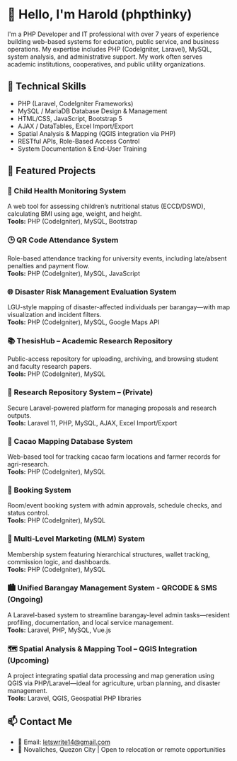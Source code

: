 # 👋 Hello, I'm Harold (phpthinky)

I'm a PHP Developer and IT professional with over 7 years of experience building web-based systems for education, public service, and business operations. My expertise includes PHP (CodeIgniter, Laravel), MySQL, system analysis, and administrative support. My work often serves academic institutions, cooperatives, and public utility organizations.

## 🔧 Technical Skills
- PHP (Laravel, CodeIgniter Frameworks)
- MySQL / MariaDB Database Design & Management
- HTML/CSS, JavaScript, Bootstrap 5
- AJAX / DataTables, Excel Import/Export
- Spatial Analysis & Mapping (QGIS integration via PHP)
- RESTful APIs, Role-Based Access Control
- System Documentation & End-User Training

## 📌 Featured Projects

### 🎯 Child Health Monitoring System  
A web tool for assessing children’s nutritional status (ECCD/DSWD), calculating BMI using age, weight, and height.  
**Tools:** PHP (CodeIgniter), MySQL, Bootstrap

### 🕒 QR Code Attendance System  
Role-based attendance tracking for university events, including late/absent penalties and payment flow.  
**Tools:** PHP (CodeIgniter), MySQL, JavaScript

### 🌐 Disaster Risk Management Evaluation System  
LGU-style mapping of disaster-affected individuals per barangay—with map visualization and incident filters.  
**Tools:** PHP (CodeIgniter), MySQL, Google Maps API

### 📚 ThesisHub – Academic Research Repository  
Public-access repository for uploading, archiving, and browsing student and faculty research papers.  
**Tools:** PHP (CodeIgniter), MySQL

### 🧭 Research Repository System – (Private)  
Secure Laravel-powered platform for managing proposals and research outputs.  
**Tools:** Laravel 11, PHP, MySQL, AJAX, Excel Import/Export  

### 🌱 Cacao Mapping Database System  
Web-based tool for tracking cacao farm locations and farmer records for agri-research.  
**Tools:** PHP (CodeIgniter), MySQL

### 📅 Booking System  
Room/event booking system with admin approvals, schedule checks, and status control.  
**Tools:** PHP (CodeIgniter), MySQL

### 💼 Multi-Level Marketing (MLM) System  
Membership system featuring hierarchical structures, wallet tracking, commission logic, and dashboards.  
**Tools:** PHP (CodeIgniter), MySQL

### 🏙️ Unified Barangay Management System - QRCODE & SMS (Ongoing)  
A Laravel-based system to streamline barangay-level admin tasks—resident profiling, documentation, and local service management.  
**Tools:** Laravel, PHP, MySQL, Vue.js

### 🗺️ Spatial Analysis & Mapping Tool – QGIS Integration (Upcoming)  
A project integrating spatial data processing and map generation using QGIS via PHP/Laravel—ideal for agriculture, urban planning, and disaster management.  
**Tools:** Laravel, QGIS, Geospatial PHP libraries

## 📫 Contact Me
- 📧 Email: letswrite14@gmail.com  
- 📍 Novaliches, Quezon City | Open to relocation or remote opportunities
